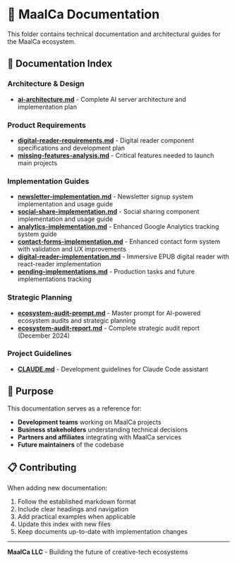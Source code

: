 # 📖 MaalCa Documentation

This folder contains technical documentation and architectural guides for the MaalCa ecosystem.

## 📁 Documentation Index

### Architecture & Design
- [**ai-architecture.md**](./ai-architecture.md) - Complete AI server architecture and implementation plan

### Product Requirements
- [**digital-reader-requirements.md**](./digital-reader-requirements.md) - Digital reader component specifications and development plan
- [**missing-features-analysis.md**](./missing-features-analysis.md) - Critical features needed to launch main projects

### Implementation Guides  
- [**newsletter-implementation.md**](./newsletter-implementation.md) - Newsletter signup system implementation and usage guide
- [**social-share-implementation.md**](./social-share-implementation.md) - Social sharing component implementation and usage guide
- [**analytics-implementation.md**](./analytics-implementation.md) - Enhanced Google Analytics tracking system guide
- [**contact-forms-implementation.md**](./contact-forms-implementation.md) - Enhanced contact form system with validation and UX improvements
- [**digital-reader-implementation.md**](./digital-reader-implementation.md) - Immersive EPUB digital reader with react-reader implementation
- [**pending-implementations.md**](./pending-implementations.md) - Production tasks and future implementations tracking

### Strategic Planning
- [**ecosystem-audit-prompt.md**](./ecosystem-audit-prompt.md) - Master prompt for AI-powered ecosystem audits and strategic planning
- [**ecosystem-audit-report.md**](./ecosystem-audit-report.md) - Complete strategic audit report (December 2024)

### Project Guidelines
- [**CLAUDE.md**](../CLAUDE.md) - Development guidelines for Claude Code assistant

## 🎯 Purpose

This documentation serves as a reference for:
- **Development teams** working on MaalCa projects
- **Business stakeholders** understanding technical decisions
- **Partners and affiliates** integrating with MaalCa services
- **Future maintainers** of the codebase

## 📋 Contributing

When adding new documentation:
1. Follow the established markdown format
2. Include clear headings and navigation
3. Add practical examples when applicable
4. Update this index with new files
5. Keep documents up-to-date with implementation changes

---

**MaalCa LLC** - Building the future of creative-tech ecosystems